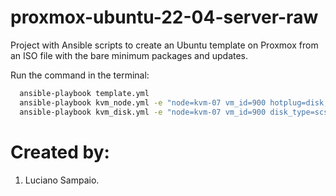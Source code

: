 # proxmox-ubuntu-22-04-server-raw
Project with Ansible scripts to create an Ubuntu template on Proxmox from an ISO file with the bare minimum packages and updates.

Run the command in the terminal:
```bash
  ansible-playbook template.yml
  ansible-playbook kvm_node.yml -e "node=kvm-07 vm_id=900 hotplug=disk,network,cpu"
  ansible-playbook kvm_disk.yml -e "node=kvm-07 vm_id=900 disk_type=scsi0 file=Ceph_Silver:base-903-disk-0"
```

# Created by: 

1. Luciano Sampaio.
